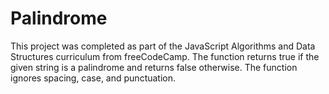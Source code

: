 # Palindrome

This project was completed as part of the JavaScript Algorithms and Data Structures curriculum from freeCodeCamp. The function returns true if the given string is a palindrome and returns false otherwise. The function ignores spacing, case, and punctuation.